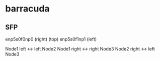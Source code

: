 # barracuda

## SFP
enp5s0f0np0 (right) (top)
enp5s0f1np1 (left)

Node1 left <-> left Node2
Node1 right <-> right Node3
Node2 right <-> left Node3